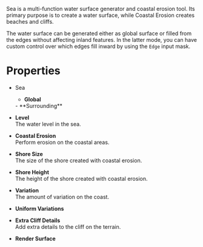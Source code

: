 


Sea is a multi-function water surface generator and coastal erosion tool. Its primary purpose is to create a water surface, while Coastal Erosion creates beaches and cliffs.

The water surface can be generated either as global surface or filled from the edges without affecting inland features. In the latter mode, you can have custom control over which edges fill inward by using the `Edge` input mask.


# Properties

- Sea
  - **Global**  
  <desc>
  - **Surrounding**  
  <desc>
- **Level**  
  The water level in the sea.
- **Coastal Erosion**  
  Perform erosion on the coastal areas.
- **Shore Size**  
  The size of the shore created with coastal erosion.
- **Shore Height**  
  The height of the shore created with coastal erosion.
- **Variation**  
  The amount of variation on the coast.
- **Uniform Variations**  
  
- **Extra Cliff Details**  
  Add extra details to the cliff on the terrain.
- **Render Surface**  
  



